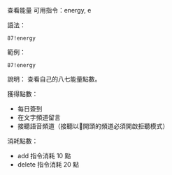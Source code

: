 查看能量
可用指令：energy, e

語法：
```
87!energy
```

範例：
```
87!energy
```
說明：
查看自己的八七能量點數。

獲得點數：
- 每日簽到
- 在文字頻道留言
- 接聽語音頻道（接聽以🔋開頭的頻道必須開啟拒聽模式）

消耗點數：
- add 指令消耗 10 點
- delete 指令消耗 20 點
